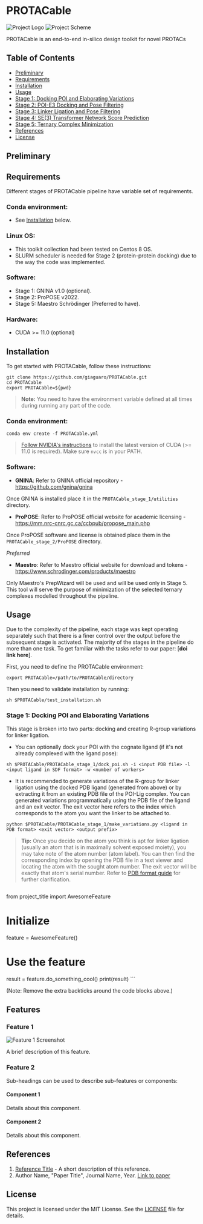 # PROTACable
![Project Logo](./assets/logo/project-logo.png)
![Project Scheme](./assets/logo/project-scheme.png)

PROTACable is an end-to-end in-silico design toolkit for novel PROTACs

## Table of Contents

- [Preliminary](#preliminary)
- [Requirements](#requirements)
- [Installation](#installation)
- [Usage](#usage)
- [Stage 1: Docking POI and Elaborating Variations](#stage-1-docking-poi-and-elaborating-variations)
- [Stage 2: POI-E3 Docking and Pose Filtering](#stage-2-poi-e3-docking-and-pose-filtering)
- [Stage 3: Linker Ligation and Pose Filtering](#stage-3-linker-ligation-and-pose-filtering)
- [Stage 4: SE(3) Transformer Network Score Prediction](#stage-4-se-3-transformer-network-score-prediction)
- [Stage 5: Ternary Complex Minimization](#stage-5-ternary-complex-minimization)
- [References](#references)
- [License](#license)

## Preliminary

## Requirements

Different stages of PROTACable pipeline have variable set of requirements.
### Conda environment:
* See [Installation](#installation) below.
### Linux OS:
* This toolkit collection had been tested on Centos 8 OS.
* SLURM scheduler is needed for Stage 2 (protein-protein docking) due to the way the code was implemented.
### Software:
* Stage 1: GNINA v1.0 (optional).
* Stage 2: ProPOSE v2022.
* Stage 5: Maestro Schrödinger (Preferred to have).
### Hardware:
* CUDA >= 11.0 (optional)


## Installation

To get started with PROTACable, follow these instructions:

```
git clone https://github.com/giaguaro/PROTACable.git 
cd PROTACable
export PROTACable=${pwd}
```
> **Note:** You need to have the environment variable defined at all times during running any part of the code.

### Conda environment:

```
conda env create -f PROTACable.yml
```
> [Follow NVIDIA's instructions](https://docs.nvidia.com/cuda/cuda-installation-guide-linux/#axzz4TWipdwX1) to install the latest version of CUDA (>= 11.0 is required). Make sure `nvcc` is in your PATH.

### Software:

- **GNINA**: Refer to GNINA official repository - https://github.com/gnina/gnina
  
Once GNINA is installed place it in the ```PROTACable_stage_1/utilities``` directory.
 
- **ProPOSE**: Refer to ProPOSE official website for academic licensing - https://mm.nrc-cnrc.gc.ca/ccbpub/propose_main.php

Once ProPOSE software and license is obtained place them in the ```PROTACable_stage_2/ProPOSE``` directory.

*Preferred*

- **Maestro**: Refer to Maestro official website for download and tokens - https://www.schrodinger.com/products/maestro

Only Maestro's PrepWizard will be used and will be used only in Stage 5. This tool will serve the purpose of minimization of the selected ternary complexes modelled throughout the pipeline. 



## Usage

Due to the complexity of the pipeline, each stage was kept operating separately such that there is a finer control over the output before the subsequent stage is activated. The majority of the stages in the pipeline do more than one task. To get familiar with the tasks refer to our paper: [**doi link here**].

First, you need to define the PROTACable environment:

```
export PROTACable=/path/to/PROTACable/directory
```

 Then you need to validate installation by running:

```
sh $PROTACable/test_installation.sh
```

### Stage 1: Docking POI and Elaborating Variations

This stage is broken into two parts: docking and creating R-group variations for linker ligation.

+ You can optionally dock your POI with the cognate ligand (if it's not already complexed with the ligand pose):

```
sh $PROTACable/PROTACable_stage_1/dock_poi.sh -i <input PDB file> -l <input ligand in SDF format> -w <number of workers>
```

+ It is recommended to generate variations of the R-group for linker ligation using the docked PDB ligand (generated from above) or by extracting it from an existing PDB file of the POI-Lig complex. You can generated variations programmatically using the PDB file of the ligand and an exit vector. The exit vector here refers to the index which corresponds to the atom you want the linker to be attached to. 

```
python $PROTACable/PROTACable_stage_1/make_variations.py <ligand in PDB format> <exit vector> <output prefix>
```
> **Tip:** Once you decide on the atom you think is apt for linker ligation (usually an atom that is in maximally solvent exposed moiety), you may take note of the atom number (atom label). You can then find the corresponding index by opening the PDB file in a text viewer and locating the atom with the sought atom number. The exit vector will be exactly that atom's serial number. Refer to [PDB format guide](https://www.biostat.jhsph.edu/~iruczins/teaching/260.655/links/pdbformat.pdf) for further clarification.

```
```
from project_title import AwesomeFeature

# Initialize
feature = AwesomeFeature()

# Use the feature
result = feature.do_something_cool()
print(result)
\```

(Note: Remove the extra backticks around the code blocks above.)

## Features

### Feature 1

![Feature 1 Screenshot](https://path-to-your-image/feature1.png)

A brief description of this feature.

### Feature 2

Sub-headings can be used to describe sub-features or components:

#### Component 1
Details about this component.

#### Component 2
Details about this component.

## References

1. [Reference Title](https://www.example.com) - A short description of this reference.
2. Author Name, "Paper Title", Journal Name, Year. [Link to paper](https://www.example-paper.com)

## License

This project is licensed under the MIT License. See the [LICENSE](./LICENSE) file for details.
